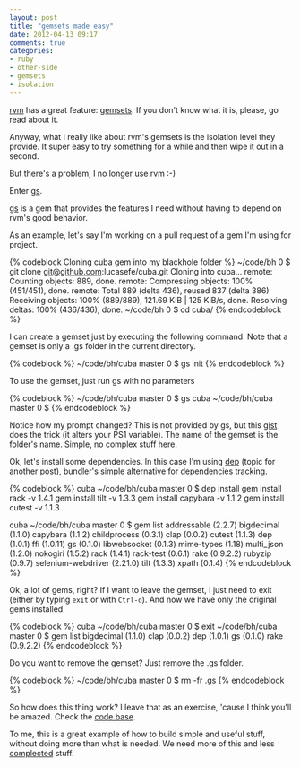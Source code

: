 ```yaml
---
layout: post
title: "gemsets made easy"
date: 2012-04-13 09:17
comments: true
categories: 
- ruby
- other-side
- gemsets
- isolation
---
```


[rvm](https://rvm.beginrescueend.com/rvm/install/) has a great feature: [gemsets](http://beginrescueend.com/gemsets/basics/). If you don't know what it is, please, go read about it. 

Anyway, what I really like about rvm's gemsets is the isolation level they provide. It super easy to try something for a while and then wipe it out in a second. 

But there's a problem, I no longer use rvm :-) 

Enter [gs](https://github.com/soveran/gs). 

[gs](https://github.com/soveran/gs) is a gem that provides the features I need without having to depend on rvm's good behavior.

As an example, let's say I'm working on a pull request of a gem I'm using for project.

{% codeblock Cloning cuba gem into my blackhole folder %}
~/code/bh 0 $ git clone git@github.com:lucasefe/cuba.git
Cloning into cuba...
remote: Counting objects: 889, done.
remote: Compressing objects: 100% (451/451), done.
remote: Total 889 (delta 436), reused 837 (delta 386)
Receiving objects: 100% (889/889), 121.69 KiB | 125 KiB/s, done.
Resolving deltas: 100% (436/436), done.
~/code/bh 0 $ cd cuba/
{% endcodeblock %}

I can create a gemset just by executing the following command. Note that a gemset is only a .gs folder in the current directory. 

{% codeblock %}
~/code/bh/cuba master 0 $ gs init
{% endcodeblock %}

To use the gemset, just run gs with no parameters

{% codeblock %}
~/code/bh/cuba master 0 $ gs
cuba ~/code/bh/cuba master 0 $
{% endcodeblock %}

Notice how my prompt changed? This is not provided by gs, but this [gist](https://gist.github.com/da4cd5674373e7f6042a) does the trick (it alters your PS1 variable). The name of the gemset is the folder's name. Simple, no complex stuff here. 

Ok, let's install some dependencies. In this case I'm using [dep](https://github.com/twpil/dep) (topic for another post), bundler's simple alternative for dependencies tracking.

{% codeblock %}
cuba ~/code/bh/cuba master 0 $ dep install
  gem install rack -v 1.4.1
  gem install tilt -v 1.3.3
  gem install capybara -v 1.1.2
  gem install cutest -v 1.1.3

cuba ~/code/bh/cuba master 0 $ gem list 
addressable (2.2.7)
bigdecimal (1.1.0)
capybara (1.1.2)
childprocess (0.3.1)
clap (0.0.2)
cutest (1.1.3)
dep (1.0.1)
ffi (1.0.11)
gs (0.1.0)
libwebsocket (0.1.3)
mime-types (1.18)
multi_json (1.2.0)
nokogiri (1.5.2)
rack (1.4.1)
rack-test (0.6.1)
rake (0.9.2.2)
rubyzip (0.9.7)
selenium-webdriver (2.21.0)
tilt (1.3.3)
xpath (0.1.4)
{% endcodeblock %}

Ok, a lot of gems, right? If I want to leave the gemset, I just need to exit (either by typing <code>exit</code> or with <code>Ctrl-d</code>). And now we have only the original gems installed. 

{% codeblock %}
cuba ~/code/bh/cuba master 0 $ exit
~/code/bh/cuba master 0 $ gem list 
bigdecimal (1.1.0)
clap (0.0.2)
dep (1.0.1)
gs (0.1.0)
rake (0.9.2.2)
{% endcodeblock %}

Do you want to remove the gemset? Just remove the .gs folder. 

{% codeblock %}
~/code/bh/cuba master 0 $ rm -fr .gs
{% endcodeblock %}

So how does this thing work? I leave that as an exercise, 'cause I think you'll be amazed. Check the [code base](https://github.com/soveran/gs/blob/master/bin/gs#L27-45). 

To me, this is a great example of how to build simple and useful stuff, without doing more than what is needed. We need more of this and less [complected](http://www.infoq.com/presentations/Simple-Made-Easy) stuff.
